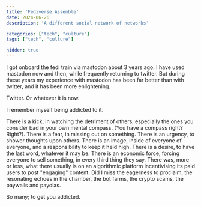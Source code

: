 ```yaml
---
title: 'Fediverse Assemble'
date: 2024-06-26
description: 'A different social network of networks'

categories: ["tech", "culture"]
tags: ["tech", "culture"]

hidden: true
---
```


I got onboard the fedi train via mastodon about 3 years ago. I have used mastodon now and then, while frequently returning to twitter. But during these years my experience with mastodon has been far better than with twitter, and it has been more enlightening.

Twitter. Or whatever it is now.

I remember myself being addicted to it.

There is a kick, in watching the detriment of others, especially the ones you consider bad in your own mental compass. (You have a compass right? Right?). There is a fear, in missing out on something. There is an urgency, to shower thoughts upon others. There is an image, inside of everyone of everyone, and a responsibility to keep it held high. There is a desire, to have the last word, whatever it may be. There is an economic force, forcing everyone to sell something, in every third thing they say. There was, more or less, what there usually is on an algorithmic platform incentivising its paid users to post "engaging" content. Did I miss the eagerness to proclaim, the resonating echoes in the chamber, the bot farms, the crypto scams, the paywalls and payolas.

So many; to get you addicted.





